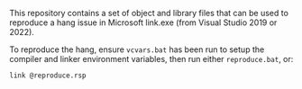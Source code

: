 This repository contains a set of object and library files that can be used to
reproduce a hang issue in Microsoft link.exe (from Visual Studio 2019 or 2022).

To reproduce the hang, ensure `vcvars.bat` has been run to setup the compiler
and linker environment variables, then run either `reproduce.bat`, or:

```
link @reproduce.rsp
```
